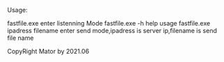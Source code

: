 
Usage:

fastfile.exe                                     enter listenning Mode
fastfile.exe -h                                  help usage
fastfile.exe ipadress filename                   enter send mode,ipadress is server ip,filename is send file name

CopyRight Mator by 2021.06
